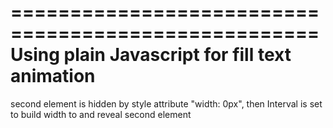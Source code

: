 ====================================================
  Using plain Javascript for fill text animation
====================================================

second element is hidden by style attribute "width: 0px",
then Interval is set to build width to and reveal second element